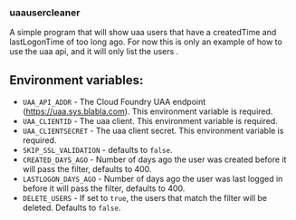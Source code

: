 ### uaausercleaner

A simple program that will show uaa users that have a createdTime and lastLogonTime of too long ago. For now this is only an example of how to use the uaa api, and it will only list the users .  

## Environment variables:

* `UAA_API_ADDR` - The Cloud Foundry UAA endpoint (https://uaa.sys.blabla.com). This environment variable is required.
* `UAA_CLIENTID` - The uaa client. This environment variable is required.
* `UAA_CLIENTSECRET` - The uaa client secret. This environment variable is required.
* `SKIP_SSL_VALIDATION` - defaults to `false`.
* `CREATED_DAYS_AGO` - Number of days ago the user was created before it will pass the filter, defaults to 400.
* `LASTLOGON_DAYS_AGO` - Number of days ago the user was last logged in before it will pass the filter, defaults to 400.
* `DELETE_USERS` - If set to `true`, the users that match the filter will be deleted. Defaults to `false`.
